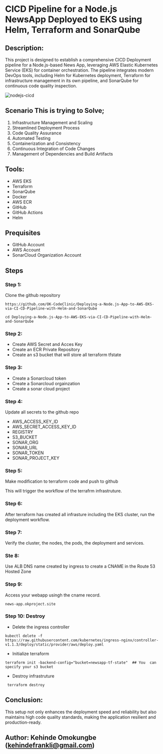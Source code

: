 # CICD Pipeline for a Node.js NewsApp Deployed to EKS using Helm, Terraform and SonarQube

## Description:
This project is designed to establish a comprehensive  CICD Deployment pipeline for a Node.js-based News App, leveraging AWS Elastic Kubernetes Service (EKS) for container orchestration. The pipeline integrates modern DevOps tools, including Helm for Kubernetes deployment, Terraform for infrastructure management in its own pipeline, and SonarQube for continuous code quality inspection.

![nodejs-cicd](https://github.com/user-attachments/assets/7077fd02-0763-42a5-86cd-4a25e157e123)


## Scenario This is trying to Solve;
1. Infrastructure Management and Scaling
2. Streamlined Deployment Process
3. Code Quality Assurance
4. Automated Testing
5. Containerization and Consistency
6. Continuous Integration of Code Changes
7. Management of Dependencies and Build Artifacts


## Tools:
- AWS EKS
- Terraform
- SonarQube
- Docker
- AWS ECR
- GitHub
- GitHub Actions
- Helm

## Prequisites
- GitHub Account
- AWS Account
- SonarCloud Organization Account

## Steps

### Step 1:
Clone the github repository
```
https://github.com/OK-CodeClinic/Deploying-a-Node.js-App-to-AWS-EKS-via-CI-CD-Pipeline-with-Helm-and-SonarQube

cd Deploying-a-Node.js-App-to-AWS-EKS-via-CI-CD-Pipeline-with-Helm-and-SonarQube
```

### Step 2:
- Create AWS Secret and Acces Key
- Create an ECR Private Repository
- Create an s3 bucket that will store all terraform tfstate


### Step 3:
- Create a Sonarcloud token
- Create a Sonarcloud orgainzation
- Create a sonar cloud project



### Step 4:
Update all secrets to the github repo
- AWS_ACCESS_KEY_ID
- AWS_SECRET_ACCESS_KEY_ID
- REGISTRY
- S3_BUCKET
- SONAR_ORG
- SONAR_URL
- SONAR_TOKEN
- SONAR_PROJECT_KEY

### Step 5:
Make modification to terraform code and push to github

This will trigger the workflow of the  terrafrm infrastruture.



### Step 6:
After terraform has created all infrasture including the EKS cluster, run the deployment workflow.

### Step 7:
Verify the cluster, the nodes, the pods, the deployment and services.

### Ste 8:
Use ALB DNS name created by ingress to create a CNAME in the Route 53 Hosted Zone

### Step 9:
Access your webapp usingh the cname record.
```
news-app.okproject.site
```

### Step 10: Destroy
- Delete the ingress controller

```
kubectl delete -f https://raw.githubusercontent.com/kubernetes/ingress-nginx/controller-v1.1.3/deploy/static/provider/aws/deploy.yaml
```

- Initialize terraform
``` cd terraform/
terraform init -backend-config="bucket=newsapp-tf-state"  ## You  can specify your s3 bucket
```

- Destroy infrastruture
```
 terraform destroy
```

## Conclusion:
 This setup not only enhances the deployment speed and reliability but also maintains high code quality standards, making the application resilient and production-ready.


## Author: Kehinde Omokungbe (kehindefrankli@gmail.com)
